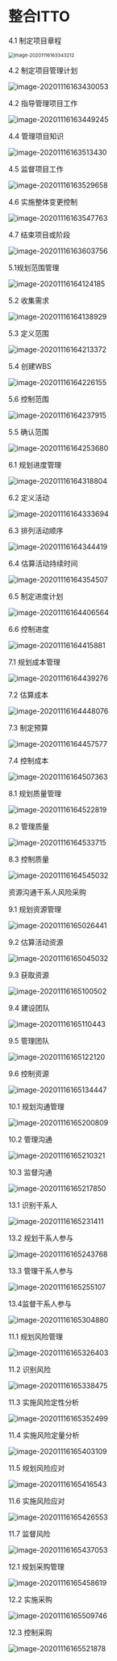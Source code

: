 # 整合ITTO

4.1 制定项目章程

<img src="asserts/image-20201116163343212.png" alt="image-20201116163343212" style="zoom:67%;" />

4.2 制定项目管理计划

![image-20201116163430053](asserts/image-20201116163430053.png)

4.2 指导管理项目工作

![image-20201116163449245](asserts/image-20201116163449245.png)

4.4 管理项目知识

![image-20201116163513430](asserts/image-20201116163513430.png)

4.5 监督项目工作

![image-20201116163529658](asserts/image-20201116163529658.png)

4.6 实施整体变更控制

![image-20201116163547763](asserts/image-20201116163547763.png)

4.7 结束项目或阶段

![image-20201116163603756](asserts/image-20201116163603756.png)







5.1规划范围管理

![image-20201116164124185](asserts/image-20201116164124185.png)

5.2 收集需求

![image-20201116164138929](asserts/image-20201116164138929.png)

5.3 定义范围

![image-20201116164213372](asserts/image-20201116164213372.png)

5.4 创建WBS

![image-20201116164226155](asserts/image-20201116164226155.png)

5.6 控制范围

![image-20201116164237915](asserts/image-20201116164237915.png)

5.5 确认范围

![image-20201116164253680](asserts/image-20201116164253680.png)







6.1 规划进度管理

![image-20201116164318804](asserts/image-20201116164318804.png)

6.2 定义活动

![image-20201116164333694](asserts/image-20201116164333694.png)

6.3 排列活动顺序

![image-20201116164344419](asserts/image-20201116164344419.png)

6.4 估算活动持续时间

![image-20201116164354507](asserts/image-20201116164354507.png)

6.5 制定进度计划

![image-20201116164406564](asserts/image-20201116164406564.png)

6.6 控制进度

![image-20201116164415881](asserts/image-20201116164415881.png)

7.1 规划成本管理

![image-20201116164439276](asserts/image-20201116164439276.png)



7.2 估算成本

![image-20201116164448076](asserts/image-20201116164448076.png)

7.3 制定预算

![image-20201116164457577](asserts/image-20201116164457577.png)

7.4 控制成本

![image-20201116164507363](asserts/image-20201116164507363.png)



8.1 规划质量管理

![image-20201116164522819](asserts/image-20201116164522819.png)

8.2 管理质量

![image-20201116164533715](asserts/image-20201116164533715.png)

8.3 控制质量

![image-20201116164545032](asserts/image-20201116164545032.png)





资源沟通干系人风险采购

9.1 规划资源管理

![image-20201116165026441](asserts/image-20201116165026441.png)



9.2 估算活动资源

![image-20201116165045032](asserts/image-20201116165045032.png)



9.3  获取资源

![image-20201116165100502](asserts/image-20201116165100502.png)



9.4 建设团队

![image-20201116165110443](asserts/image-20201116165110443.png)



9.5 管理团队

![image-20201116165122120](asserts/image-20201116165122120.png)



9.6 控制资源

![image-20201116165134447](asserts/image-20201116165134447.png)





10.1 规划沟通管理

![image-20201116165200809](asserts/image-20201116165200809.png)

10.2 管理沟通

![image-20201116165210321](asserts/image-20201116165210321.png)

10.3 监督沟通

![image-20201116165217850](asserts/image-20201116165217850.png)

13.1 识别干系人

![image-20201116165231411](asserts/image-20201116165231411.png)

13.2  规划干系人参与

![image-20201116165243768](asserts/image-20201116165243768.png)



13.3 管理干系人参与

![image-20201116165255107](asserts/image-20201116165255107.png)



13.4监督干系人参与

![image-20201116165304880](asserts/image-20201116165304880.png)





11.1 规划风险管理

![image-20201116165326403](asserts/image-20201116165326403.png)



11.2 识别风险

![image-20201116165338475](asserts/image-20201116165338475.png)



11.3 实施风险定性分析

![image-20201116165352499](asserts/image-20201116165352499.png)



11.4 实施风险定量分析

![image-20201116165403109](asserts/image-20201116165403109.png)



11.5 规划风险应对

![image-20201116165416543](asserts/image-20201116165416543.png)

11.6 实施风险应对

![image-20201116165426553](asserts/image-20201116165426553.png)



11.7 监督风险

![image-20201116165437053](asserts/image-20201116165437053.png)





12.1 规划采购管理

![image-20201116165458619](asserts/image-20201116165458619.png)

12.2  实施采购

![image-20201116165509746](asserts/image-20201116165509746.png)



12.3  控制采购

![image-20201116165521878](asserts/image-20201116165521878.png)

